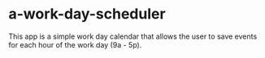 # a-work-day-scheduler
This app is a simple work day calendar that allows the user to save events for each hour of the work day (9a - 5p). 
